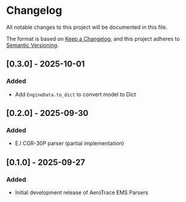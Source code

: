 # Changelog

All notable changes to this project will be documented in this file.

The format is based on [Keep a Changelog](https://keepachangelog.com/en/1.0.0/),
and this project adheres to [Semantic Versioning](https://semver.org/spec/v2.0.0.html).

## [0.3.0] - 2025-10-01

### Added
- Add `EngineData.to_dict` to convert model to Dict


## [0.2.0] - 2025-09-30

### Added
- E.I CGR-30P parser (partial implementation)


## [0.1.0] - 2025-09-27

### Added
- Initial development release of AeroTrace EMS Parsers
